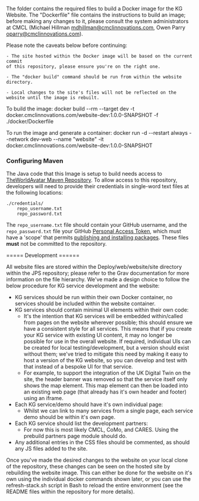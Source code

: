 The folder contains the required files to build a Docker image for the KG Website. The "Dockerfile"
file contains the instructions to build an image; before making any changes to it, please consult
the system administrators at CMCL (Michael Hillman <mdhillman@cmclinnovations.com>, 
Owen Parry <oparry@cmclinnovations.com>).


Please note the caveats below before continuing:

	- The site hosted within the Docker image will be based on the current commit 
	of this repository, please ensure you're on the right one.

	- The "docker build" command should be run from within the website directory. 
	
	- Local changes to the site's files will not be reflected on the website until the image is rebuilt.
	

To build the image:
	docker build --rm --target dev -t docker.cmclinnovations.com/website-dev:1.0.0-SNAPSHOT -f ./docker/Dockerfile
	
To run the image and generate a container:
	docker run -d --restart always --network dev-web --name "website" -it docker.cmclinnovations.com/website-dev:1.0.0-SNAPSHOT


### Configuring Maven
The Java code that this Image is setup to build needs access to [TheWorldAvatar Maven Repository](https://maven.pkg.github.com/cambridge-cares/TheWorldAvatar/). To allow access to this repository, developers will need to provide their credentials in single-word text files at the following locations:
```
./credentials/
    repo_username.txt
    repo_password.txt
```

The `repo_username.txt` file should contain your GitHub username, and the `repo_password.txt` file your GitHub [Personal Access Token](https://docs.github.com/en/github/authenticating-to-github/creating-a-personal-access-token), which must have a 'scope' that permits [publishing and installing packages](https://docs.github.com/en/packages/working-with-a-github-packages-registry/working-with-the-apache-maven-registry#authenticating-to-github-packages). These files **__must__** not be committed to the repository.



===== Development ======
	
All website files are stored within the Deploy/web/website/site directory within the JPS repository; please refer to the Grav documentation for more information on the file hierarchy. We've made a design choice to follow the below procedure for KG service development and the website:

- KG services should be run within their own Docker container, no services should be included within the website container.
- KG services should contain minimal UI elements within their own code:
	- It's the intention that KG services will be embedded within/called from pages on the website wherever possible; this should ensure we have a consistent style for all services. This means that if you create your KG service with existing UI content, it may no longer be possible for use in the overall website. If required, individual UIs can be created for local testing/development, but a version should exist without them; we've tried to mitigate this need by making it easy to host a version of the KG website, so you can develop and test with that instead of a bespoke UI for that service.
	- For example, to support the integration of the UK Digital Twin on the site, the header banner was removed so that the service itself only shows the map element. This map element can then be loaded into an existing web page (that already has it's own header and footer) using an iframe.
- Each KG service/demo should have it's own individual page:
	- Whilst we can link to many services from a single page, each service demo should be within it's own page.
- Each KG service should list the development partners:
	- For now this is most likely CMCL, CoMo, and CARES. Using the prebuild partners page module should do.
- Any additional entries in the CSS files should be commented, as should any JS files added to the site.

Once you've made the desired changes to the website on your local clone of the repository, these changes can be seen on the hosted site by rebuilding the website image. This can either be done for the website on it's own using the individual docker commands shown later, or you can use the refresh-stack.sh script in Bash to reload the entire environment (see the README files within the repository for more details).
